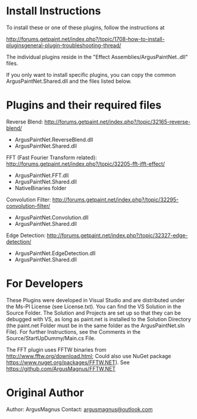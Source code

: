 

# Install Instructions

To install these or one of these plugins, follow the instructions at 

<http://forums.getpaint.net/index.php?/topic/1708-how-to-install-pluginsgeneral-plugin-troubleshooting-thread/>

The individual plugins reside in the "Effect Assemblies/ArgusPaintNet.<PluginName>.dll" files.

If you only want to install specific plugins, you can copy the common ArgusPaintNet.Shared.dll and the files listed below.

# Plugins and their required files

Reverse Blend: <http://forums.getpaint.net/index.php?/topic/32165-reverse-blend/>
- ArgusPaintNet.ReverseBlend.dll
- ArgusPaintNet.Shared.dll 

FFT (Fast Fourier Transform related): <http://forums.getpaint.net/index.php?/topic/32205-fft-ifft-effect/>
- ArgusPaintNet.FFT.dll
- ArgusPaintNet.Shared.dll
- NativeBinaries folder

Convolution Filter: <http://forums.getpaint.net/index.php?/topic/32295-convolution-filter/>
- ArgusPaintNet.Convolution.dll
- ArgusPaintNet.Shared.dll

Edge Detection: <http://forums.getpaint.net/index.php?/topic/32327-edge-detection/>
- ArgusPaintNet.EdgeDetection.dll
- ArgusPaintNet.Shared.dll


# For Developers

These Plugins were developed in Visual Studio and are distributed under the Ms-Pl License (see License.txt).
You can find the VS Solution in the Source Folder. The Solution and Projects are set up so that they can be debugged with VS, as long as paint.net is installed to the Solution Directory (the paint.net Folder must be in the same folder as the ArgusPaintNet.sln File). For further Instructions, see the Comments in the Source/StartUpDummy/Main.cs File.

The FFT plugin uses FFTW binaries from <http://www.fftw.org/download.html>; Could also use NuGet package <https://www.nuget.org/packages/FFTW.NET>).  See 
<https://github.com/ArgusMagnus/FFTW.NET>

# Original Author
Author:		ArgusMagnus
Contact:	argusmagnus@outlook.com

